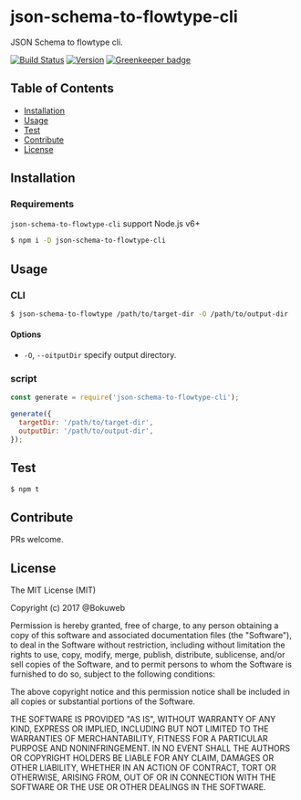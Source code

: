 # json-schema-to-flowtype-cli

JSON Schema to flowtype cli.

[![Build Status](https://img.shields.io/travis/bokuweb/json-schema-to-flowtype-cli.svg?style=flat-square)](https://travis-ci.org/bokuweb/json-schema-to-flowtype-cli)
[![Version](https://img.shields.io/npm/v/json-schema-to-flowtype-cli.svg?style=flat-square)](https://www.npmjs.com/package/json-schema-to-flowtype-cli)
[![Greenkeeper badge](https://badges.greenkeeper.io/bokuweb/json-schema-to-flowtype-cli.svg)](https://greenkeeper.io/)

## Table of Contents

- [Installation](#installation)
- [Usage](#usage)
- [Test](#test)
- [Contribute](#contribute)
- [License](#license)

## Installation
 
### Requirements

`json-schema-to-flowtype-cli` support Node.js v6+ 
 
``` sh
$ npm i -D json-schema-to-flowtype-cli
```

## Usage

### CLI

``` sh
$ json-schema-to-flowtype /path/to/target-dir -O /path/to/output-dir
```

####  Options

  * `-O`, `--oitputDir` specify output directory.


### script

``` javascript
const generate = require('json-schema-to-flowtype-cli');

generate({
  targetDir: '/path/to/target-dir',
  outputDir: '/path/to/output-dir',
});
```

## Test

``` sh
$ npm t 
```

## Contribute

PRs welcome.

## License

The MIT License (MIT)

Copyright (c) 2017 @Bokuweb

Permission is hereby granted, free of charge, to any person obtaining a copy of this software and associated documentation files (the "Software"), to deal in the Software without restriction, including without limitation the rights to use, copy, modify, merge, publish, distribute, sublicense, and/or sell copies of the Software, and to permit persons to whom the Software is furnished to do so, subject to the following conditions:

The above copyright notice and this permission notice shall be included in all copies or substantial portions of the Software.

THE SOFTWARE IS PROVIDED "AS IS", WITHOUT WARRANTY OF ANY KIND, EXPRESS OR IMPLIED, INCLUDING BUT NOT LIMITED TO THE WARRANTIES OF MERCHANTABILITY, FITNESS FOR A PARTICULAR PURPOSE AND NONINFRINGEMENT. IN NO EVENT SHALL THE AUTHORS OR COPYRIGHT HOLDERS BE LIABLE FOR ANY CLAIM, DAMAGES OR OTHER LIABILITY, WHETHER IN AN ACTION OF CONTRACT, TORT OR OTHERWISE, ARISING FROM, OUT OF OR IN CONNECTION WITH THE SOFTWARE OR THE USE OR OTHER DEALINGS IN THE SOFTWARE.


